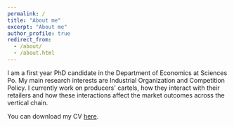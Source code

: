 ```yaml
---
permalink: /
title: "About me"
excerpt: "About me"
author_profile: true
redirect_from: 
  - /about/
  - /about.html
---
```


I am a first year PhD candidate in the Department of Economics at Sciences Po. My main research interests are Industrial Organization and Competition Policy. I currently work on producers' cartels, how they interact with their retailers and how these interactions affect the market outcomes across the vertical chain.


You can download my CV [here](http://nikizampetakis.github.io/files/CV_2024.pdf).